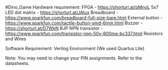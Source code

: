 # D i n o _ G a m e 
 
 Hardware requirement:
 FPGA - https://shorturl.at/pMnoL
 5x7 LED dot matrix - https://shorturl.at/JAtux
 Breadboard - https://www.sparkfun.com/breadboard-full-size-bare.html
 External button - https://www.sparkfun.com/tactile-button-smd-6mm.html
 Buzzer - https://shorturl.at/D7WkN
 BJP NPN transistor - https://www.sparkfun.com/transistor-npn-50v-800ma-bc337.html
 Resistors and Wires

 Software Requirement:
 Verilog Environment (We used Quartus Lite)


 Note: You may need to change your PIN assignments. Refer to the datasheets.
